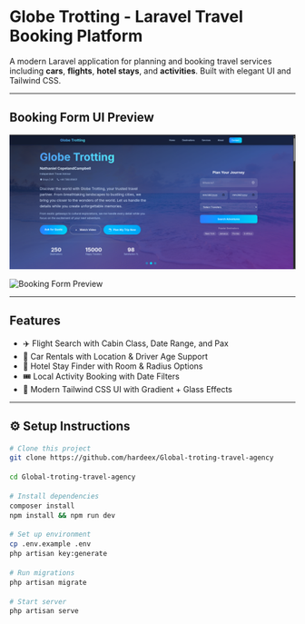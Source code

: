 # Globe Trotting - Laravel Travel Booking Platform

A modern Laravel application for planning and booking travel services including **cars**, **flights**, **hotel stays**, and **activities**. Built with elegant UI and Tailwind CSS.

---

## Booking Form UI Preview

![alt text](<Screenshot from 2025-07-05 07-09-41.png>)

![Booking Form Preview](resources/screenshots/booking-ui.png)

---

## Features

- ✈️ Flight Search with Cabin Class, Date Range, and Pax
- 🚗 Car Rentals with Location & Driver Age Support
- 🏨 Hotel Stay Finder with Room & Radius Options
- 🎟️ Local Activity Booking with Date Filters
- 🌈 Modern Tailwind CSS UI with Gradient + Glass Effects

---

## ⚙️ Setup Instructions

```bash
# Clone this project
git clone https://github.com/hardeex/Global-troting-travel-agency

cd Global-troting-travel-agency

# Install dependencies
composer install
npm install && npm run dev

# Set up environment
cp .env.example .env
php artisan key:generate

# Run migrations
php artisan migrate

# Start server
php artisan serve


